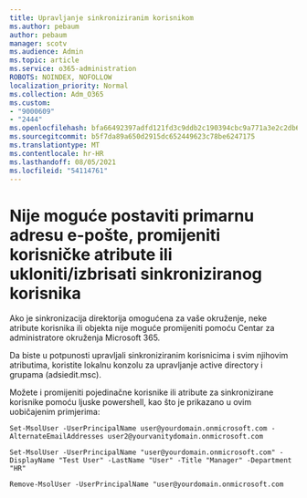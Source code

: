 ```yaml
---
title: Upravljanje sinkroniziranim korisnikom
ms.author: pebaum
author: pebaum
manager: scotv
ms.audience: Admin
ms.topic: article
ms.service: o365-administration
ROBOTS: NOINDEX, NOFOLLOW
localization_priority: Normal
ms.collection: Adm_O365
ms.custom:
- "9000609"
- "2444"
ms.openlocfilehash: bfa66492397adfd121fd3c9ddb2c190394cbc9a771a3e2c2db656ad438e404f8
ms.sourcegitcommit: b5f7da89a650d2915dc652449623c78be6247175
ms.translationtype: MT
ms.contentlocale: hr-HR
ms.lasthandoff: 08/05/2021
ms.locfileid: "54114761"
---
```

# <a name="unable-to-set-primary-email-address-change-user-attributes-or-removedelete-a-synchronized-user"></a>Nije moguće postaviti primarnu adresu e-pošte, promijeniti korisničke atribute ili ukloniti/izbrisati sinkroniziranog korisnika

Ako je sinkronizacija direktorija omogućena za vaše okruženje, neke atribute korisnika ili objekta nije moguće promijeniti pomoću Centar za administratore okruženja Microsoft 365.

Da biste u potpunosti upravljali sinkroniziranim korisnicima i svim njihovim atributima, koristite lokalnu konzolu za upravljanje active directory i grupama (adsiedit.msc).  

Možete i promijeniti pojedinačne korisnike ili atribute za sinkronizirane korisnike pomoću ljuske powershell, kao što je prikazano u ovim uobičajenim primjerima:

`Set-MsolUser -UserPrincipalName user@yourdomain.onmicrosoft.com -AlternateEmailAddresses user2@yourvanitydomain.onmicrosoft.com`

`Set-MsolUser -UserPrincipalName "user@yourdomain.onmicrosoft.com" -DisplayName "Test User" -LastName "User" -Title "Manager" -Department "HR"`

`Remove-MsolUser -UserPrincipalName "user@yourdomain.onmicrosoft.com`
